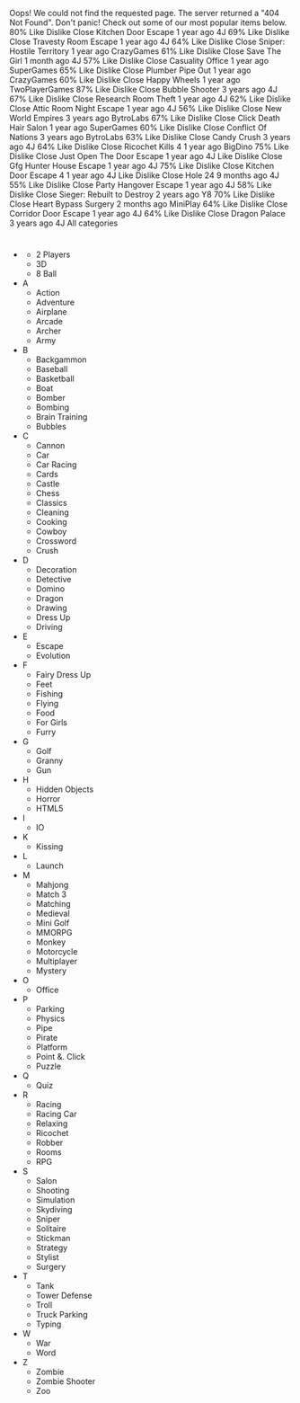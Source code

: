 Oops! We could not find the requested page. The server returned a "404 Not Found". Don't panic! Check out some of our most popular items below. 80% Like Dislike Close Kitchen Door Escape 1 year ago 4J 69% Like Dislike Close Travesty Room Escape 1 year ago 4J 64% Like Dislike Close Sniper: Hostile Territory 1 year ago CrazyGames 61% Like Dislike Close Save The Girl 1 month ago 4J 57% Like Dislike Close Casuality Office 1 year ago SuperGames 65% Like Dislike Close Plumber Pipe Out 1 year ago CrazyGames 60% Like Dislike Close Happy Wheels 1 year ago TwoPlayerGames 87% Like Dislike Close Bubble Shooter 3 years ago 4J 67% Like Dislike Close Research Room Theft 1 year ago 4J 62% Like Dislike Close Attic Room Night Escape 1 year ago 4J 56% Like Dislike Close New World Empires 3 years ago BytroLabs 67% Like Dislike Close Click Death Hair Salon 1 year ago SuperGames 60% Like Dislike Close Conflict Of Nations 3 years ago BytroLabs 63% Like Dislike Close Candy Crush 3 years ago 4J 64% Like Dislike Close Ricochet Kills 4 1 year ago BigDino 75% Like Dislike Close Just Open The Door Escape 1 year ago 4J Like Dislike Close Gfg Hunter House Escape 1 year ago 4J 75% Like Dislike Close Kitchen Door Escape 4 1 year ago 4J Like Dislike Close Hole 24 9 months ago 4J 55% Like Dislike Close Party Hangover Escape 1 year ago 4J 58% Like Dislike Close Sieger: Rebuilt to Destroy 2 years ago Y8 70% Like Dislike Close Heart Bypass Surgery 2 months ago MiniPlay 64% Like Dislike Close Corridor Door Escape 1 year ago 4J 64% Like Dislike Close Dragon Palace 3 years ago 4J All categories

*   #
    *   2 Players
    *   3D
    *   8 Ball
*   A
    *   Action
    *   Adventure
    *   Airplane
    *   Arcade
    *   Archer
    *   Army
*   B
    *   Backgammon
    *   Baseball
    *   Basketball
    *   Boat
    *   Bomber
    *   Bombing
    *   Brain Training
    *   Bubbles
*   C
    *   Cannon
    *   Car
    *   Car Racing
    *   Cards
    *   Castle
    *   Chess
    *   Classics
    *   Cleaning
    *   Cooking
    *   Cowboy
    *   Crossword
    *   Crush
*   D
    *   Decoration
    *   Detective
    *   Domino
    *   Dragon
    *   Drawing
    *   Dress Up
    *   Driving
*   E
    *   Escape
    *   Evolution
*   F
    *   Fairy Dress Up
    *   Feet
    *   Fishing
    *   Flying
    *   Food
    *   For Girls
    *   Furry
*   G
    *   Golf
    *   Granny
    *   Gun
*   H
    *   Hidden Objects
    *   Horror
    *   HTML5
*   I
    *   IO
*   K
    *   Kissing
*   L
    *   Launch
*   M
    *   Mahjong
    *   Match 3
    *   Matching
    *   Medieval
    *   Mini Golf
    *   MMORPG
    *   Monkey
    *   Motorcycle
    *   Multiplayer
    *   Mystery
*   O
    *   Office
*   P
    *   Parking
    *   Physics
    *   Pipe
    *   Pirate
    *   Platform
    *   Point &. Click
    *   Puzzle
*   Q
    *   Quiz
*   R
    *   Racing
    *   Racing Car
    *   Relaxing
    *   Ricochet
    *   Robber
    *   Rooms
    *   RPG
*   S
    *   Salon
    *   Shooting
    *   Simulation
    *   Skydiving
    *   Sniper
    *   Solitaire
    *   Stickman
    *   Strategy
    *   Stylist
    *   Surgery
*   T
    *   Tank
    *   Tower Defense
    *   Troll
    *   Truck Parking
    *   Typing
*   W
    *   War
    *   Word
*   Z
    *   Zombie
    *   Zombie Shooter
    *   Zoo